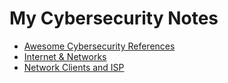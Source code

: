 # My Cybersecurity Notes


- [Awesome Cybersecurity References](awesome-cybersecurity-references.md)
- [Internet & Networks](internet_and_networks.md)
- [Network Clients and ISP](network_clients_and_isp.md)

